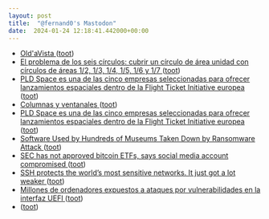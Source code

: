 ```yaml
---
layout: post
title:  "@fernand0's Mastodon"
date:  2024-01-24 12:18:41.442000+00:00
---
```

*  [Old'aVista ](https://oldavista.com/wh) ([toot](https://mastodon.social/@fernand0/111810885808398801))
*  [El problema de los seis círculos: cubrir un círculo de área unidad con círculos de áreas 1/2, 1/3, 1/4, 1/5, 1/6 y 1/7 ](https://www.microsiervos.com/archivo/matematicas/problema-seis-circulos-cubrir-circulo-area-unidad.htm) ([toot](https://mastodon.social/@fernand0/111810782039410774))
*  [PLD Space es una de las cinco empresas seleccionadas para ofrecer lanzamientos espaciales dentro de la Flight Ticket Initiative europea ](https://www.microsiervos.com/archivo/espacio/pld-space-flight-ticket-intiative.htm) ([toot](https://mastodon.social/@fernand0/111810700237147958))
*  [Columnas y ventanales ](https://www.flickr.com/photos/fernand0/53477724698) ([toot](https://mastodon.social/@fernand0/111810594036059061))
*  [PLD Space es una de las cinco empresas seleccionadas para ofrecer lanzamientos espaciales dentro de la Flight Ticket Initiative europea ](https://www.microsiervos.com/archivo/espacio/pld-space-flight-ticket-intiative.htm) ([toot](https://mastodon.social/@fernand0/111810540146343949))
*  [Software Used by Hundreds of Museums Taken Down by Ransomware Attack  ](https://www.pcmag.com/news/software-used-by-hundreds-of-museums-taken-down-by-ransomware-attack) ([toot](https://mastodon.social/@fernand0/111810375323282097))
*  [SEC has not approved bitcoin ETFs, says social media account compromised ](https://www.ksl.com/article/5083982) ([toot](https://mastodon.social/@fernand0/111810310371813066))
*  [SSH protects the world’s most sensitive networks. It just got a lot weaker ](https://arstechnica.com/security/2023/12/hackers-can-break-ssh-channel-integrity-using-novel-data-corruption-attack) ([toot](https://mastodon.social/@fernand0/111810222203242820))
*  [Millones de ordenadores expuestos a ataques por vulnerabilidades en la interfaz UEFI ](https://unaaldia.hispasec.com/2024/01/millones-de-ordenadores-expuestos-a-ataques-por-vulnerabilidades-en-la-interfaz-uefi.htm) ([toot](https://mastodon.social/@fernand0/111808584912402936))
*  [ ](https://mamot.fr/@jesgar) ([toot](https://mastodon.social/@fernand0/111807752721871714))
